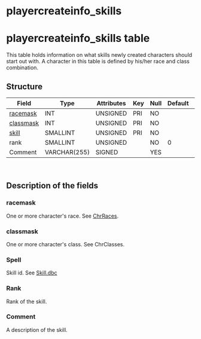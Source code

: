 # playercreateinfo\_skills

# playercreateinfo\_skills table

This table holds information on what skills newly created characters should start out with. A character in this table is defined by his/her race and class combination.

## Structure

| Field                                       | Type         | Attributes | Key | Null | Default | Extra | Comment |
|---------------------------------------------|--------------|------------|-----|------|---------|-------|---------|
| [racemask](#playercreateinfo_skills-race)   | INT      | UNSIGNED   | PRI | NO   |         |       |         |
| [classmask](#playercreateinfo_skills-class) | INT      | UNSIGNED   | PRI | NO   |         |       |         |
| [skill](SkillLine)                          | SMALLINT  | UNSIGNED   | PRI | NO   |         |       |         |
| rank                                        | SMALLINT  | UNSIGNED   |     | NO   | 0       |       |         |
| Comment                                     | VARCHAR(255) | SIGNED     |     | YES  |         |       |         |

 

## Description of the fields

### racemask

One or more character's race. See [ChrRaces](ChrRaces).

### classmask

One or more character's class. See ChrClasses.

### Spell

Skill id. See [Skill.dbc](SkillLine)

### Rank

Rank of the skill.

### Comment

A description of the skill.
